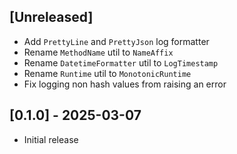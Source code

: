 ## [Unreleased]

- Add `PrettyLine` and `PrettyJson` log formatter
- Rename `MethodName` util to `NameAffix`
- Rename `DatetimeFormatter` util to `LogTimestamp`
- Rename `Runtime` util to `MonotonicRuntime`
- Fix logging non hash values from raising an error

## [0.1.0] - 2025-03-07

- Initial release
